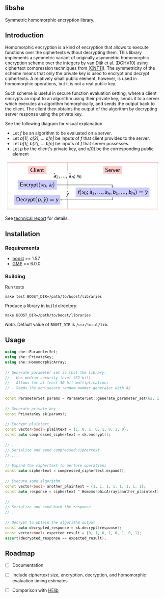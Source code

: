 libshe
------

Symmetric homomorphic encryption library.


## Introduction

Homomorphic encryption is a kind of encryption that allows to execute functions over the ciphertexts without decrypting them. This library implements a symmetric variant of originally asymmetric homomorphic encryption scheme over the integers by van Dijk et al. [(DGHV10)][DGHV10] using ciphertext compression techniques from [(CNT11)][CNT11]. The symmetricity of the scheme means that only the private key is used to encrypt and decrypt ciphertexts. A relatively small public element, however, is used in homomorphic operations, but it is not a real public key.

Such scheme is useful in secure function evaluation setting, where a client encrypts an input to an algorithm using their private key, sends it to a server which executes an algorithm homorphically, and sends the output back to the client. The client then obtains the output of the algorithm by decrypting server response using the private key.

See the following diagram for visual explanation.

- Let _f_ be an algorithm to be evaluated on a server.
- Let _a[1], a[2], ... a[n]_ be inputs of _f_ that client provides to the server.
- Let _b[1], b[2], ... b[n]_ be inputs of _f_ that server possesses.
- Let _p_ be the client's private key, and _x[0]_ be the corresponding public element

![SFE](misc/sfe.png)

See [technical report][Kul15] for details.


## Installation

### Requirements

- [boost](http://www.boost.org/) >= 1.57
- [GMP](https://gmplib.org/) >= 6.0.0

### Building

Run tests

```
make test BOOST_DIR=/path/to/boost/libraries
```

Produce a library in `build` directory:

```
make BOOST_DIR=/path/to/boost/libraries
```

_Note_. Default value of `BOOST_DIR` is `/usr/local/lib`.

## Usage

```cpp
using she::ParameterSet;
using she::PrivateKey;
using she::HomomorphicArray;

// Generate parameter set so that the library:
// - Has medium security level (62-bit)
// - Allows for at least 30 bit multiplications
// - Seeds the non-secure random number generator with 42

const ParameterSet params = ParameterSet::generate_parameter_set(62, 1, 42);

// Generate private key
const PrivateKey sk(params);

// Encrypt plaintext
const vector<bool> plaintext = {1, 0, 1, 0, 1, 0, 1, 0};
const auto compressed_ciphertext = sk.encrypt();

// ...
// Serialize and send compressed ciphertext
// ...

// Expand the ciphertext to perform operations
const auto ciphertext = compressed_ciphertext.expand();

// Execute some algorithm
const vector<bool> another_plaintext = {1, 1, 1, 1, 1, 1, 1, 1};
const auto response = ciphertext ^ HomomorphicArray(another_plaintext);

// ...
// Serialize and send back the response
// ...

// Decrypt to obtain the algorithm output
const auto decrypted_response = sk.decrypt(response);
const vector<bool> expected_result = {0, 1, 0, 1, 0, 1, 0, 1};
assert(decrypted_response == expected_result);

```

## Roadmap

- [ ] Documentation
- [ ] Include ciphertext size, encryption, decryption, and homomorphic evaluation timing estimates
- [ ] Comparison with [HElib](https://github.com/shaih/HElib)



[DGHV10]: http://eprint.iacr.org/2009/616.pdf
[CNT11]: http://eprint.iacr.org/2011/440.pdf
[Kul15]: http://bogdankulynych.me/papers/vdghv.pdf